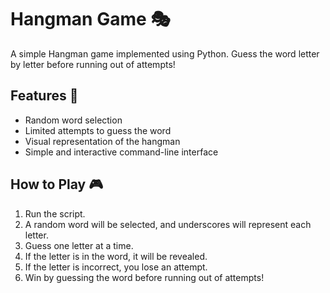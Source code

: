 # Hangman Game 🎭    
                                       
A simple Hangman game implemented using Python. Guess the word letter by letter before running out of attempts!  
    
## Features 🚀 
- Random word selection  
- Limited attempts to guess the word 
- Visual representation of the hangman
- Simple and interactive command-line interface
 
## How to Play 🎮
1. Run the script.
2. A random word will be selected, and underscores will represent each letter.
3. Guess one letter at a time.
4. If the letter is in the word, it will be revealed.
5. If the letter is incorrect, you lose an attempt.
6. Win by guessing the word before running out of attempts!

